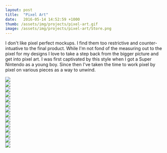 ```yaml
---
layout: post
title:  "Pixel Art"
date:   2016-05-14 14:52:59 +1000
thumb: /assets/img/projects/pixel-art.gif
image: /assets/img/projects/pixel-art/Store.png
---
```


I don't like pixel perfect mockups. I find them too restrictive and counter-intuative to the final product. While I'm not fond of the measuring out to the pixel for my designs I love to take a step back from the bigger picture and get into pixel art. I was first captivated by this style when I got a Super Nintendo as a young boy. Since then I've taken the time to work pixel by pixel on various pieces as a way to unwind.

<div class="grid js-masonry">
  <div class="grid-item"><img src="/assets/img/projects/pixel-art/Super-Mario.png"/></div>
  <div class="grid-item grid-item--width2"><img src="/assets/img/projects/pixel-art/Fireworks.gif"/> </div>
  <div class="grid-item"><img src="/assets/img/projects/pixel-art/drama-masks_social.png"/></div>
  <div class="grid-item"><img src="/assets/img/projects/pixel-art/eaten-elephant-social-media.png"/></div>
  <div class="grid-item"><img src="/assets/img/projects/pixel-art/mad-hatters-hat-social-media.png"/></div>
  <div class="grid-item grid-item--width2"><img src="/assets/img/projects/pixel-art/josh_billboard_new.png"/> </div>
  <div class="grid-item"><img src="/assets/img/projects/pixel-art/meat-sandwich_SocialMedia.png"/></div>
  <div class="grid-item"><img src="/assets/img/projects/pixel-art/octopus2.png"/></div>
  <div class="grid-item grid-item--width2"><img src="/assets/img/projects/pixel-art/quitting-time-2.png"/></div>
  <div class="grid-item"><img src="/assets/img/projects/pixel-art/josh_portrait_social.png"/></div>
  <div class="grid-item grid-item--width2"><img src="/assets/img/projects/pixel-art/Building_2.png"/> </div>
  <div class="grid-item"><img src="/assets/img/projects/pixel-art/Man-Sitting-on-his-Chair.png"/></div>
  <div class="grid-item"><img src="/assets/img/projects/pixel-art/explorer.png"/></div>
  <div class="grid-item"><img src="/assets/img/projects/pixel-art/books-apple.png"/></div>

</div>